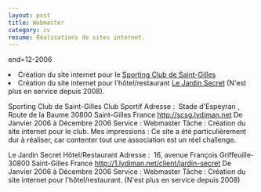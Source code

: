 ```yaml
---
layout: post
title: Webmaster
category: cv
resume: Réalisations de sites internet.
---
```

end=12-2006
<li>Création du site internet pour le <a href="http://scsg.lydiman.net" target="_blank">Sporting Club de Saint-Gilles</a></li><li>Création du site internet pour l'hôtel/restaurant <a href="http://1.lydiman.net/client/jardin-secret" target="_blank">Le Jardin Secret</a> (N'est plus en service depuis 2008).</li>

Sporting Club de Saint-Gilles
Club Sportif
Adresse : ­ Stade d'Espeyran , Route de la Baume­ 30800­ Saint-Gilles­ France
http://scsg.lydiman.net
De Janvier 2006 à Décembre 2006
Service : Webmaster­
Tâche : Création du site internet pour le club.
Mes impressions : Ce site a été particulièrement dur à réaliser, car contenter tout une association est un réel challenge.

Le Jardin Secret
Hôtel/Restaurant
Adresse : ­ 16, avenue François Griffeuille­ 30800­ Saint-Gilles­ France
http://1.lydiman.net/client/jardin-secret
De Janvier 2006 à Décembre 2006
Service : Webmaster­
Tâche : Création du site internet pour l'hôtel/restaurant. (N'est plus en service depuis 2008)